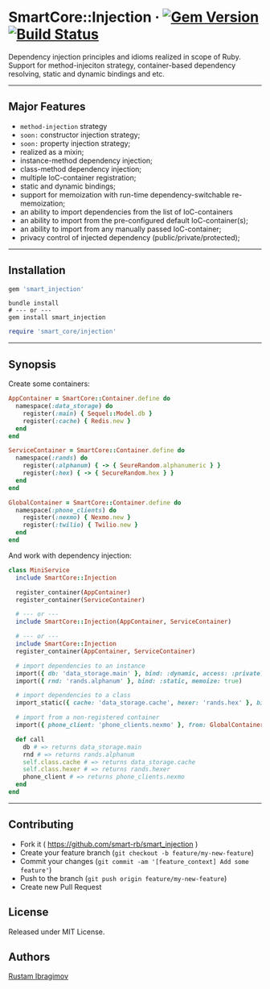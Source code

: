 # SmartCore::Injection &middot; [![Gem Version](https://badge.fury.io/rb/smart_injection.svg)](https://badge.fury.io/rb/smart_injection) [![Build Status](https://travis-ci.org/smart-rb/smart_injection.svg?branch=master)](https://travis-ci.org/smart-rb/smart_injection)

Dependency injection principles and idioms realized in scope of Ruby. Support for method-injeciton strategy, container-based dependency resolving, static and dynamic bindings and etc.

---

## Major Features

- `method-injection` strategy
- `soon:` constructor injection strategy;
- `soon:` property injection strategy;
- realized as a mixin;
- instance-method dependency injection;
- class-method dependency injection;
- multiple IoC-container registration;
- static and dynamic bindings;
- support for memoization with run-time dependency-switchable re-memoization;
- an ability to import dependencies from the list of IoC-containers
- an ability to import from the pre-configured default IoC-container(s);
- an ability to import from any manually passed IoC-container;
- privacy control of injected dependency (public/private/protected);

---

## Installation

```ruby
gem 'smart_injection'
```

```shell
bundle install
# --- or ---
gem install smart_injection
```

```ruby
require 'smart_core/injection'
```

---

## Synopsis

Create some containers:

```ruby
AppContainer = SmartCore::Container.define do
  namespace(:data_storage) do
    register(:main) { Sequel::Model.db }
    register(:cache) { Redis.new }
  end
end

ServiceContainer = SmartCore::Container.define do
  namespace(:rands) do
    register(:alphanum) { -> { SeureRandom.alphanumeric } }
    register(:hex) { -> { SecureRandom.hex } }
  end
end

GlobalContainer = SmartCore::Container.define do
  namespace(:phone_clients) do
    register(:nexmo) { Nexmo.new }
    register(:twilio) { Twilio.new }
  end
end
```

And work with dependency injection:

```ruby
class MiniService
  include SmartCore::Injection

  register_container(AppContainer)
  register_container(ServiceContainer)

  # --- or ---
  include SmartCore::Injection(AppContainer, ServiceContainer)

  # --- or ---
  include SmartCore::Injection
  register_container(AppContainer, ServiceContainer)

  # import dependencies to an instance
  import({ db: 'data_storage.main' }, bind: :dynamic, access: :private)
  import({ rnd: 'rands.alphanum' }, bind: :static, memoize: true)

  # import dependencies to a class
  import_static({ cache: 'data_storage.cache', hexer: 'rands.hex' }, bind: :static)

  # import from a non-registered container
  import({ phone_client: 'phone_clients.nexmo' }, from: GlobalContainer)

  def call
    db # => returns data_storage.main
    rnd # => returns rands.alphanum
    self.class.cache # => returns data_storage.cache
    self.class.hexer # => returns rands.hexer
    phone_client # => returns phone_clients.nexmo
  end
end
```

---

## Contributing

- Fork it ( https://github.com/smart-rb/smart_injection )
- Create your feature branch (`git checkout -b feature/my-new-feature`)
- Commit your changes (`git commit -am '[feature_context] Add some feature'`)
- Push to the branch (`git push origin feature/my-new-feature`)
- Create new Pull Request

## License

Released under MIT License.

## Authors

[Rustam Ibragimov](https://github.com/0exp)
